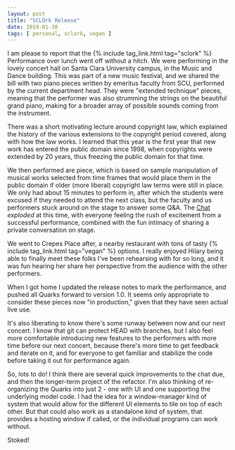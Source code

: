 ```yaml
---
layout: post
title: "SCLOrk Release"
date: 2019-01-30
tags: [ personal, sclork, vegan ]
---
```


I am please to report that the {% include tag_link.html tag="sclork" %}
Performance over lunch went off without a
hitch. We were performing in the lovely concert hall on Santa Clara University
campus, in the Music and Dance building. This was part of a new music festival,
and we shared the bill with two piano pieces written by emeritus faculty from
SCU, performed by the current department head. They were "extended technique"
pieces, meaning that the performer was also strumming the strings on the
beautiful grand piano, making for a broader array of possible sounds coming
from the instrument.

There was a short motivating lecture around copyright law, which explained the
history of the various extensions to the copyright period covered, along with
how the law works. I learned that this year is the first year that new work
has entered the public domain since 1998, when copyrights were extended by 20
years, thus freezing the public domain for that time.

We then performed are piece, which is based on sample manipulation of musical
works selected from time frames that would place them in the public domain if
older (more liberal) copyright law terms were still in place. We only had about
15 minutes to perform in, after which the students were excused if they needed
to attend the next class, but the faculty and us performers stuck around on
the stage to answer some Q&A. The [Chat](https://github.com/lnihlen/SCLOrkChat)
*exploded* at this time, with everyone feeling the rush of excitement from a
successful performance, combined with the fun intimacy of sharing a private
conversation on stage.

We went to Crepes Place after, a nearby restaurant with tons of tasty
{% include tag_link.html tag="vegan" %} options. I really enjoyed Hilary being
able to finally meet these folks I've been rehearsing with for so long, and
it was fun hearing her share her perspective from the audience with the other
performers.

When I got home I updated the release notes to mark the performance, and pushed
all Quarks forward to version 1.0. It seems only appropriate to consider these
pieces now "in production," given that they have seen actual live use.

It's also liberating to know there's some runway between now and our next
concert. I know that git can protect HEAD with branches, but I also feel more
comfortable introducing new features to the performers with more time before
our next concert, because there's more time to get feedback and iterate on
it, and for everyone to get familiar and stabilize the code before taking it
out for performance again.

So, lots to do! I think there are several quick improvements to the chat due,
and then the longer-term project of the refactor. I'm also thinking of
re-organizing the Quarks into just 2 - one with UI and one supporting the
underlying model code. I had the idea for a window-manager kind of system that
would allow for the different UI elements to tile on top of each other. But
that could also work as a standalone kind of system, that provides a hosting
window if called, or the individual programs can work without.

Stoked!

